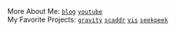 More About Me: [`blog`](https://0xdeadbeer.neocities.org) [`youtube`](https://youtube.com/@0xdeadbeer)
<br>
My Favorite Projects: [`gravity`](https://github.com/0xdeadbeer/gravity) [`scaddr`](https://github.com/scaddr) [`vis`](https://github.com/0xdeadbeer/vis) [`seekpeek`](https://github.com/0xdeadbeer/seekpeek)
